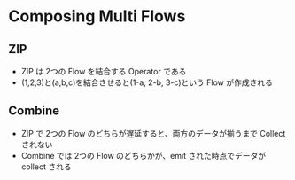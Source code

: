 # Composing Multi Flows

## ZIP

- ZIP は 2つの Flow を結合する Operator である
- (1,2,3)と(a,b,c)を結合させると(1-a, 2-b, 3-c)という Flow が作成される

## Combine

- ZIP で 2つの Flow のどちらが遅延すると、両方のデータが揃うまで Collect されない
- Combine では 2つの Flow のどちらかが、emit された時点でデータが collect される